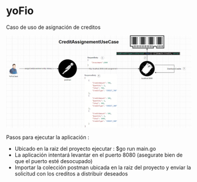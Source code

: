 # yoFio
Caso de uso de asignación de creditos

![Screenshot](screenshot.png)

Pasos para ejecutar la aplicación :

* Ubicado en la raiz del proyecto ejecutar : $go run main.go
* La aplicación intentará levantar en el puerto 8080 (asegurate bien de que el puerto esté desocupado)
* Importar la colección postman ubicada en la raiz del proyecto y enviar la solicitud con los creditos a distribuir deseados
